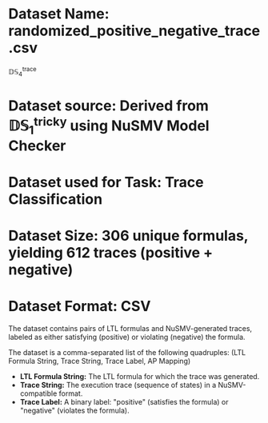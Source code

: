 # Dataset Name: randomized_positive_negative_trace.csv

$\mathbb{DS}_{4}^\mathsf{trace}$

# Dataset source: Derived from $\mathbb{DS}_{1}^\mathsf{tricky}$ using NuSMV Model Checker

# Dataset used for Task: Trace Classification

# Dataset Size: 306 unique formulas, yielding 612 traces (positive + negative)

# Dataset Format: CSV


The dataset contains pairs of LTL formulas and NuSMV-generated traces, labeled as either satisfying (positive) or violating (negative) the formula.

The dataset is a comma-separated list of the following quadruples:
(LTL Formula String, Trace String, Trace Label, AP Mapping)

- **LTL Formula String:** The LTL formula for which the trace was generated.
- **Trace String:** The execution trace (sequence of states) in a NuSMV-compatible format.
- **Trace Label:** A binary label: "positive" (satisfies the formula) or "negative" (violates the formula).
